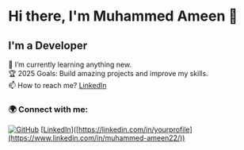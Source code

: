 # Hi there, I'm Muhammed Ameen 👋  

## I'm a Developer  

🌱 I’m currently learning anything new.  
🏆 2025 Goals: Build amazing projects and improve my skills.  
📫 How to reach me? [LinkedIn]([https://www.linkedin.com/in/yourprofile/](https://www.linkedin.com/in/muhammed-ameen22/))  

### 🌍 Connect with me:  
[![GitHub](https://img.shields.io/badge/GitHub-000?style=for-the-badge&logo=github)]([https://github.com/YourGitHubUsername](https://github.com/Muhammed-Ameen-22/))  
[[LinkedIn](https://img.shields.io/badge/LinkedIn-0077B5?style=for-the-badge&logo=linkedin)]([https://linkedin.com/in/yourprofile](https://www.linkedin.com/in/muhammed-ameen22/))  

